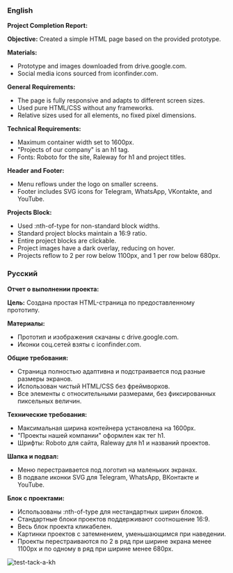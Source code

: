 ### English

**Project Completion Report:**

**Objective:**
Created a simple HTML page based on the provided prototype.

**Materials:**
- Prototype and images downloaded from drive.google.com.
- Social media icons sourced from iconfinder.com.

**General Requirements:**
- The page is fully responsive and adapts to different screen sizes.
- Used pure HTML/CSS without any frameworks.
- Relative sizes used for all elements, no fixed pixel dimensions.

**Technical Requirements:**
- Maximum container width set to 1600px.
- "Projects of our company" is an h1 tag.
- Fonts: Roboto for the site, Raleway for h1 and project titles.

**Header and Footer:**
- Menu reflows under the logo on smaller screens.
- Footer includes SVG icons for Telegram, WhatsApp, VKontakte, and YouTube.

**Projects Block:**
- Used :nth-of-type for non-standard block widths.
- Standard project blocks maintain a 16:9 ratio.
- Entire project blocks are clickable.
- Project images have a dark overlay, reducing on hover.
- Projects reflow to 2 per row below 1100px, and 1 per row below 680px.

### Русский

**Отчет о выполнении проекта:**

**Цель:**
Создана простая HTML-страница по предоставленному прототипу.

**Материалы:**
- Прототип и изображения скачаны с drive.google.com.
- Иконки соц.сетей взяты с iconfinder.com.

**Общие требования:**
- Страница полностью адаптивна и подстраивается под разные размеры экранов.
- Использован чистый HTML/CSS без фреймворков.
- Все элементы с относительными размерами, без фиксированных пиксельных величин.

**Технические требования:**
- Максимальная ширина контейнера установлена на 1600px.
- "Проекты нашей компании" оформлен как тег h1.
- Шрифты: Roboto для сайта, Raleway для h1 и названий проектов.

**Шапка и подвал:**
- Меню перестраивается под логотип на маленьких экранах.
- В подвале иконки SVG для Telegram, WhatsApp, ВКонтакте и YouTube.

**Блок с проектами:**
- Использованы :nth-of-type для нестандартных ширин блоков.
- Стандартные блоки проектов поддерживают соотношение 16:9.
- Весь блок проекта кликабелен.
- Картинки проектов с затемнением, уменьшающимся при наведении.
- Проекты перестраиваются по 2 в ряд при ширине экрана менее 1100px и по одному в ряд при ширине менее 680px.

![test-tack-a-kh](https://github.com/user-attachments/assets/1d499fc1-c2ad-4ea2-a55b-1a027d91173e)
